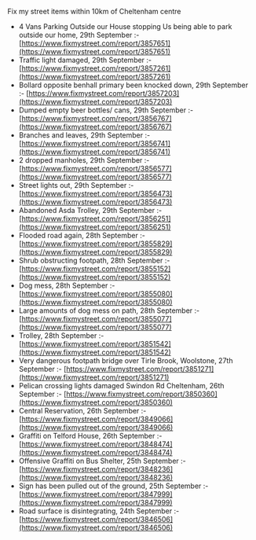 Fix my street items within 10km of Cheltenham centre

<!-- fix_marker starts -->

- 4 Vans Parking Outside our House stopping Us being able to park outside our home, 29th September :- [https://www.fixmystreet.com/report/3857651](https://www.fixmystreet.com/report/3857651)
- Traffic light damaged, 29th September :- [https://www.fixmystreet.com/report/3857261](https://www.fixmystreet.com/report/3857261)
- Bollard opposite benhall primary been knocked down, 29th September :- [https://www.fixmystreet.com/report/3857203](https://www.fixmystreet.com/report/3857203)
- Dumped empty beer bottles/ cans, 29th September :- [https://www.fixmystreet.com/report/3856767](https://www.fixmystreet.com/report/3856767)
- Branches and leaves, 29th September :- [https://www.fixmystreet.com/report/3856741](https://www.fixmystreet.com/report/3856741)
- 2 dropped manholes, 29th September :- [https://www.fixmystreet.com/report/3856577](https://www.fixmystreet.com/report/3856577)
- Street lights out, 29th September :- [https://www.fixmystreet.com/report/3856473](https://www.fixmystreet.com/report/3856473)
- Abandoned Asda Trolley, 29th September :- [https://www.fixmystreet.com/report/3856251](https://www.fixmystreet.com/report/3856251)
- Flooded road again, 28th September :- [https://www.fixmystreet.com/report/3855829](https://www.fixmystreet.com/report/3855829)
- Shrub obstructing footpath, 28th September :- [https://www.fixmystreet.com/report/3855152](https://www.fixmystreet.com/report/3855152)
- Dog mess, 28th September :- [https://www.fixmystreet.com/report/3855080](https://www.fixmystreet.com/report/3855080)
- Large amounts of dog mess on path, 28th September :- [https://www.fixmystreet.com/report/3855077](https://www.fixmystreet.com/report/3855077)
- Trolley, 28th September :- [https://www.fixmystreet.com/report/3851542](https://www.fixmystreet.com/report/3851542)
- Very dangerous footpath bridge over Tirle Brook, Woolstone, 27th September :- [https://www.fixmystreet.com/report/3851271](https://www.fixmystreet.com/report/3851271)
- Pelican crossing lights damaged Swindon Rd Cheltenham, 26th September :- [https://www.fixmystreet.com/report/3850360](https://www.fixmystreet.com/report/3850360)
- Central Reservation, 26th September :- [https://www.fixmystreet.com/report/3849066](https://www.fixmystreet.com/report/3849066)
- Graffiti on Telford House, 26th September :- [https://www.fixmystreet.com/report/3848474](https://www.fixmystreet.com/report/3848474)
- Offensive Graffiti on Bus Shelter, 25th September :- [https://www.fixmystreet.com/report/3848236](https://www.fixmystreet.com/report/3848236)
- Sign has been pulled out of the ground, 25th September :- [https://www.fixmystreet.com/report/3847999](https://www.fixmystreet.com/report/3847999)
- Road surface is disintegrating, 24th September :- [https://www.fixmystreet.com/report/3846506](https://www.fixmystreet.com/report/3846506)

<!-- fix_marker ends -->